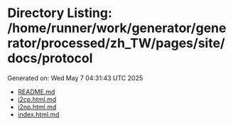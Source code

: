 # Directory Listing: /home/runner/work/generator/generator/processed/zh_TW/pages/site/docs/protocol
Generated on: Wed May  7 04:31:43 UTC 2025

- [README.md](README.md)
- [i2cp.html.md](i2cp.html.md)
- [i2np.html.md](i2np.html.md)
- [index.html.md](index.html.md)
